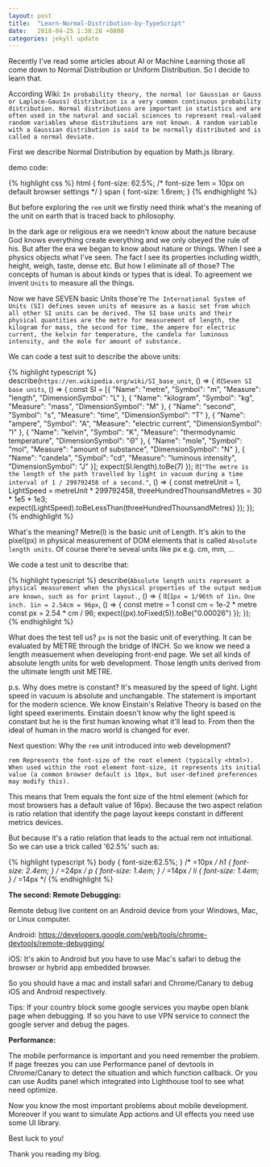 ```yaml
---
layout: post
title:  "Learn-Normal-Distribution-by-TypeScript"
date:   2018-04-25 1:38:28 +0800
categories: jekyll update
---
```


Recently I've read some articles about AI or Machine Learning those all come down to Normal Distribution or Uniform Distribution. So I decide to learn that.

According Wiki: `In probability theory, the normal (or Gaussian or Gauss or Laplace-Gauss) distribution is a very common continuous probability distribution. Normal distributions are important in statistics and are often used in the natural and social sciences to represent real-valued random variables whose distributions are not known. A random variable with a Gaussian distribution is said to be normally distributed and is called a normal deviate.`

First we describe Normal Distribution by equation by Math.js library.

demo code:

{% highlight css %}
html {
  font-size: 62.5%; /* font-size 1em = 10px on default browser settings */
}
span {
  font-size: 1.6rem;
}
{% endhighlight %}

But before exploring the `rem` unit we firstly need think what's the meaning of the unit on earth that is traced back to philosophy.

In the dark age or religious era we needn't know about the nature because God knows everything create everything and we only obeyed the rule of his. But after the era we began to know about nature or things. When I see a physics objects what I've seen. The fact I see its properties including width, height, weigh, taste, dense etc. But how I eliminate all of those? The concepts of human is about kinds or types that is ideal. To agreement we invent `Units` to measure all the things.

Now we have SEVEN basic Units those're `The International System of Units (SI) defines seven units of measure as a basic set from which all other SI units can be derived. The SI base units and their physical quantities are the metre for measurement of length, the kilogram for mass, the second for time, the ampere for electric current, the kelvin for temperature, the candela for luminous intensity, and the mole for amount of substance.`

We can code a test suit to describe the above units:

{% highlight typescript %}
describe(`https://en.wikipedia.org/wiki/SI_base_unit`, () => {
    it(`Seven SI base units`, () => {
        const SI = [{ "Name": "metre", "Symbol": "m", "Measure": "length", "DimensionSymbol": "L" }, { "Name": "kilogram", "Symbol": "kg", "Measure": "mass", "DimensionSymbol": "M" }, { "Name": "second", "Symbol": "s", "Measure": "time", "DimensionSymbol": "T" }, { "Name": "ampere", "Symbol": "A", "Measure": "electric current", "DimensionSymbol": "I" }, { "Name": "kelvin", "Symbol": "K", "Measure": "thermodynamic temperature", "DimensionSymbol": "Θ" }, { "Name": "mole", "Symbol": "mol", "Measure": "amount of substance", "DimensionSymbol": "N" }, { "Name": "candela", "Symbol": "cd", "Measure": "luminous intensity", "DimensionSymbol": "J" }];
        expect(SI.length).toBe(7)
    });
    it(`"The metre is the length of the path travelled by light in vacuum during a time interval of 1 / 299792458 of a second."`, () => {
        const metreUnit = 1, LightSpeed = metreUnit * 299792458, threeHundredThounsandMetres = 30 * 1e5 * 1e3;
        expect(LightSpeed).toBeLessThan(threeHundredThounsandMetres)
    });
});
{% endhighlight %}

What's the meaning? Metre(l) is the basic unit of Length. It's akin to the pixel(px) in physical measurement of DOM elements that is called `Absolute length units`. Of course there're seveal units like px e.g. cm, mm, ...

We code a test unit to describe that:

{% highlight typescript %}
describe(`Absolute length units represent a physical measurement when the physical properties of the output medium are known, such as for print layout.`, () => {
        it(`1px = 1/96th of 1in，One inch. 1in = 2.54cm = 96px`, () => {
            const metre = 1
            const cm = 1e-2 * metre
            const px = 2.54 * cm / 96;
            expect((px).toFixed(5)).toBe("0.00026")
        });
    });
{% endhighlight %}

What does the test tell us? `px` is not the basic unit of everything. It can be evaluated by METRE through the bridge of INCH. So we know we need a length measuement when developing front-end page. We set all kinds of absolute length units for web development. Those length units derived from the ultimate length unit METRE.

p.s. Why does metre is constant? It's measured by the speed of light. Light speed in vacuum is absolute and unchangable. The statement is important for the modern science. We know Einstain's Relative Theory is based on the light speed exeriments. Einstain doesn't know why the light speed is constant but he is the first human knowing what it'll lead to. From then the ideal of human in the macro world is changed for ever.

Next question: Why the `rem` unit introduced into web development?

`rem
Represents the font-size of the root element (typically <html>). When used within the root element font-size, it represents its initial value (a common browser default is 16px, but user-defined preferences may modify this).`

This means that 1rem equals the font size of the html element (which for most browsers has a default value of 16px). Because the two aspect relation is ratio relation that identify the page layout keeps constant in different metrics devices.

But because it's a ratio relation that leads to the actual rem not intuitional. So we can use a trick called '62.5%' such as:

{% highlight typescript %}
body { font-size:62.5%; }  /* =10px */
h1   { font-size: 2.4em; } /* =24px */
p    { font-size: 1.4em; } /* =14px */
li   { font-size: 1.4em; } /* =14px */
{% endhighlight %}

<B>The second: Remote Debugging:</B>

Remote debug live content on an Android device from your Windows, Mac, or Linux computer.

Android: https://developers.google.com/web/tools/chrome-devtools/remote-debugging/

iOS: It's akin to Android but you have to use Mac's safari to debug the browser or hybrid app embedded browser.

So you should have a mac and install safari and Chrome/Canary to debug iOS and Android respectively.

Tips: If your country block some google services you maybe open blank page when debugging. If so you have to use VPN service to connect the google server and debug the pages.

<B>Performance:</B>

The mobile performance is important and you need remember the problem. If page freezes you can use Performance panel of devtools in Chrome/Canary to detect the situation and which function callback. Or you can use Audits panel which integrated into Lighthouse tool to see what need optimize.

Now you know the most important problems about mobile development. Moreover if you want to simulate App actions and UI effects you need use some UI library.

Best luck to you!

Thank you reading my blog.